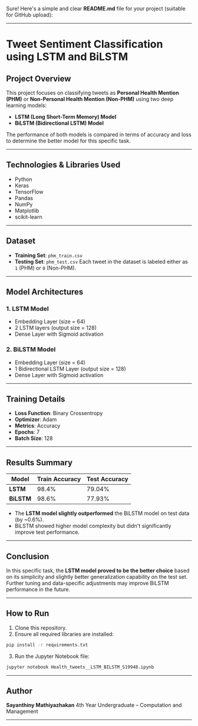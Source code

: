 Sure! Here's a simple and clear **README.md** file for your project (suitable for GitHub upload):

---

# Tweet Sentiment Classification using LSTM and BiLSTM

## Project Overview

This project focuses on classifying tweets as **Personal Health Mention (PHM)** or **Non-Personal Health Mention (Non-PHM)** using two deep learning models:

* **LSTM (Long Short-Term Memory) Model**
* **BiLSTM (Bidirectional LSTM) Model**

The performance of both models is compared in terms of accuracy and loss to determine the better model for this specific task.

---

## Technologies & Libraries Used

* Python
* Keras
* TensorFlow
* Pandas
* NumPy
* Matplotlib
* scikit-learn

---

## Dataset

* **Training Set**: `phm_train.csv`
* **Testing Set**: `phm_test.csv`
  Each tweet in the dataset is labeled either as `1` (PHM) or `0` (Non-PHM).

---

## Model Architectures

### 1. LSTM Model

* Embedding Layer (size = 64)
* 2 LSTM layers (output size = 128)
* Dense Layer with Sigmoid activation

### 2. BiLSTM Model

* Embedding Layer (size = 64)
* 1 Bidirectional LSTM Layer (output size = 128)
* Dense Layer with Sigmoid activation

---

## Training Details

* **Loss Function**: Binary Crossentropy
* **Optimizer**: Adam
* **Metrics**: Accuracy
* **Epochs**: 7
* **Batch Size**: 128

---

## Results Summary

| Model      | Train Accuracy | Test Accuracy |
| ---------- | -------------- | ------------- |
| **LSTM**   | 98.4%          | 79.04%        |
| **BiLSTM** | 98.6%          | 77.93%        |

* The **LSTM model slightly outperformed** the BiLSTM model on test data (by \~0.6%).
* BiLSTM showed higher model complexity but didn't significantly improve test performance.

---

## Conclusion

In this specific task, the **LSTM model proved to be the better choice** based on its simplicity and slightly better generalization capability on the test set.
Further tuning and data-specific adjustments may improve BiLSTM performance in the future.

---

## How to Run

1. Clone this repository.
2. Ensure all required libraries are installed:

```bash
pip install -r requirements.txt
```

3. Run the Jupyter Notebook file:

```bash
jupyter notebook Health_tweets__LSTM_BILSTM_S19948.ipynb
```

---

## Author

**Sayanthiny Mathiyazhakan**
4th Year Undergraduate – Computation and Management

---
 
